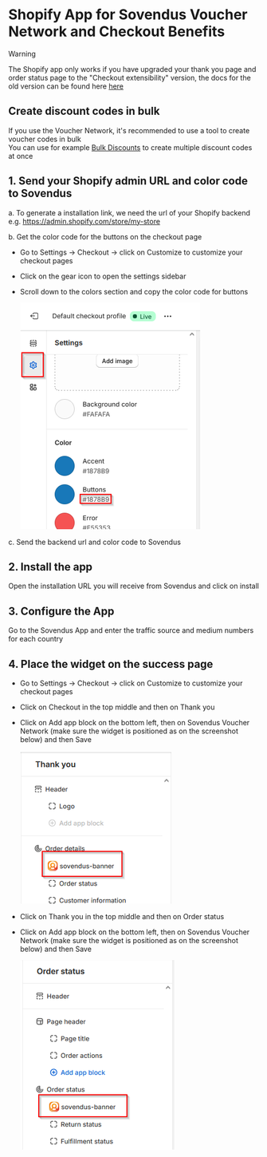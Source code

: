 # Shopify App for Sovendus Voucher Network and Checkout Benefits

> [!WARNING]
> The Shopify app only works if you have upgraded your thank you page and order status page to the "Checkout extensibility" version, the docs for the old version can be found here [here](https://github.com/Sovendus-GmbH/Sovendus-Shopify-Voucher-Network-and-Checkout-Benefits-Documentation)

## Create discount codes in bulk

If you use the Voucher Network, it's recommended to use a tool to create voucher codes in bulk \
You can use for example [Bulk Discounts](https://apps.shopify.com/bulk-discounts) to create multiple discount codes at once

## 1. Send your Shopify admin URL and color code to Sovendus

a. To generate a installation link, we need the url of your Shopify backend e.g. https://admin.shopify.com/store/my-store

b. Get the color code for the buttons on the checkout page

- Go to Settings -> Checkout -> click on Customize to customize your checkout pages
- Click on the gear icon to open the settings sidebar
- Scroll down to the colors section and copy the color code for buttons

  ![Get the color code of your checkout buttons](https://raw.githubusercontent.com/Sovendus-GmbH/Sovendus-Voucher-Network-and-Checkout-Benefits-App-for-Shopify/main/color_code.png)

c. Send the backend url and color code to Sovendus

## 2. Install the app

Open the installation URL you will receive from Sovendus and click on install

## 3. Configure the App

Go to the Sovendus App and enter the traffic source and medium numbers for each country

## 4. Place the widget on the success page

- Go to Settings -> Checkout -> click on Customize to customize your checkout pages
- Click on Checkout in the top middle and then on Thank you
- Click on Add app block on the bottom left, then on Sovendus Voucher Network (make sure the widget is positioned as on the screenshot below) and then Save
  
  ![Thank you page Sovendus widget position](https://raw.githubusercontent.com/Sovendus-GmbH/Sovendus-Voucher-Network-and-Checkout-Benefits-App-for-Shopify/main/thank-you-position.png)
- Click on Thank you in the top middle and then on Order status
- Click on Add app block on the bottom left, then on Sovendus Voucher Network (make sure the widget is positioned as on the screenshot below) and then Save
  
  ![Order status page Sovendus widget position](https://raw.githubusercontent.com/Sovendus-GmbH/Sovendus-Voucher-Network-and-Checkout-Benefits-App-for-Shopify/main/order-status-position.png)

